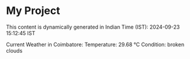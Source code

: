# My Project

This content is dynamically generated in Indian Time (IST): 2024-09-23 15:12:45 IST


Current Weather in Coimbatore:
Temperature: 29.68 °C
Condition: broken clouds
